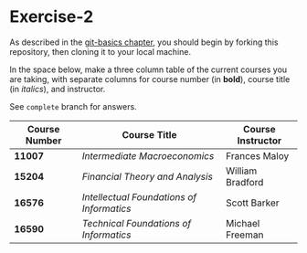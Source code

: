 # Exercise-2

As described in the [git-basics chapter](https://info201.github.io/git-basics.html), you should begin by forking this repository, then cloning it to your local machine.

In the space below, make a three column table of the current courses you are taking, with separate columns for course number (in **bold**), course title (in _italics_), and instructor.

See `complete` branch for answers.

| Course Number | Course Title | Course Instructor |
| ------------ |  ------------ | ------------ |
| **11007** | _Intermediate Macroeconomics_ | Frances Maloy |
| **15204** | _Financial Theory and Analysis_ | William Bradford |
| **16576** | _Intellectual Foundations of Informatics_ | Scott Barker |
| **16590** | _Technical Foundations of Informatics_ | Michael Freeman |

